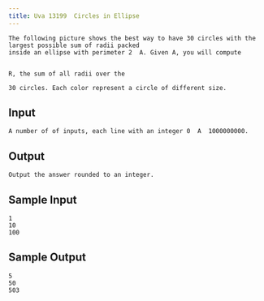 ```yaml
---
title: Uva 13199  Circles in Ellipse
---
```



```
The following picture shows the best way to have 30 circles with the largest possible sum of radii packed
inside an ellipse with perimeter 2  A. Given A, you will compute


R, the sum of all radii over the

30 circles. Each color represent a circle of different size.
```

## Input

```
A number of of inputs, each line with an integer 0  A  1000000000.

```

## Output

```
Output the answer rounded to an integer.

```

## Sample Input

```
1
10
100

```

## Sample Output

```
5
50
503
```
